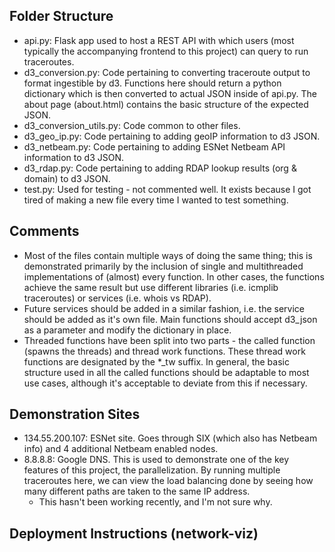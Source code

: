 ## Folder Structure

- api.py: Flask app used to host a REST API with which users (most typically the accompanying frontend to this project) can query to run traceroutes.
- d3_conversion.py: Code pertaining to converting traceroute output to format ingestible by d3. Functions here should return a python dictionary which is then converted to actual JSON inside of api.py. The about page (about.html) contains the basic structure of the expected JSON. 
- d3_conversion_utils.py: Code common to other files. 
- d3_geo_ip.py: Code pertaining to adding geoIP information to d3 JSON. 
- d3_netbeam.py: Code pertaining to adding ESNet Netbeam API information to d3 JSON. 
- d3_rdap.py: Code pertaining to adding RDAP lookup results (org & domain) to d3 JSON.
- test.py: Used for testing - not commented well. It exists because I got tired of making a new file every time I wanted to test something.

## Comments

- Most of the files contain multiple ways of doing the same thing; this is demonstrated primarily by the inclusion of single and multithreaded implementations of (almost) every function. In other cases, the functions achieve the same result but use different libraries (i.e. icmplib traceroutes) or services (i.e. whois vs RDAP). 
- Future services should be added in a similar fashion, i.e. the service should be added as it's own file. Main functions should accept d3_json as a parameter and modify the dictionary in place.
- Threaded functions have been split into two parts - the called function (spawns the threads) and thread work functions. These thread work functions are designated by the *_tw suffix. In general, the basic structure used in all the called functions should be adaptable to most use cases, although it's acceptable to deviate from this if necessary.

## Demonstration Sites

- 134.55.200.107: ESNet site. Goes through SIX (which also has Netbeam info) and 4 additional Netbeam enabled nodes. 
- 8.8.8.8: Google DNS. This is used to demonstrate one of the key features of this project, the parallelization. By running multiple traceroutes here, we can view the load balancing done by seeing how many different paths are taken to the same IP address.
    - This hasn't been working recently, and I'm not sure why.
    
## Deployment Instructions (network-viz)


